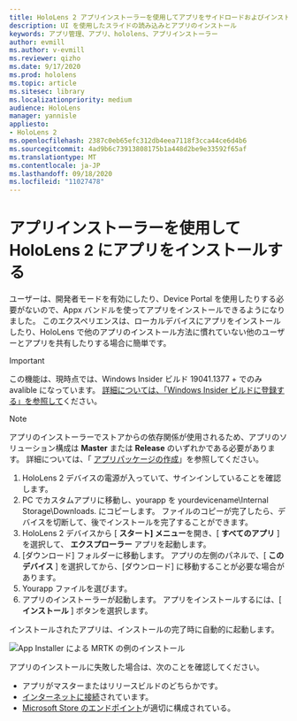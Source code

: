 ```yaml
---
title: HoloLens 2 アプリインストーラーを使用してアプリをサイドロードおよびインストールする方法
description: UI を使用したスライドの読み込みとアプリのインストール
keywords: アプリ管理、アプリ、hololens、アプリインストーラー
author: evmill
ms.author: v-evmill
ms.reviewer: qizho
ms.date: 9/17/2020
ms.prod: hololens
ms.topic: article
ms.sitesec: library
ms.localizationpriority: medium
audience: HoloLens
manager: yannisle
appliesto:
- HoloLens 2
ms.openlocfilehash: 2387c0eb65efc312db4eea7118f3cca44ce6d4b6
ms.sourcegitcommit: 4ad9b6c73913808175b1a448d2be9e33592f65af
ms.translationtype: MT
ms.contentlocale: ja-JP
ms.lasthandoff: 09/18/2020
ms.locfileid: "11027478"
---
```

# アプリインストーラーを使用して HoloLens 2 にアプリをインストールする

ユーザーは、開発者モードを有効にしたり、Device Portal を使用したりする必要がないので、Appx バンドルを使ってアプリをインストールできるようになりました。 このエクスペリエンスは、ローカルデバイスにアプリをインストールしたり、HoloLens で他のアプリのインストール方法に慣れていない他のユーザーとアプリを共有したりする場合に簡単です。 

> [!IMPORTANT]
> この機能は、現時点では、Windows Insider ビルド 19041.1377 + でのみ avalible になっています。 [詳細については、「Windows Insider ビルドに登録する」を参照して](hololens-insider.md)ください。

> [!NOTE]
> アプリのインストーラーでストアからの依存関係が使用されるため、アプリのソリューション構成は **Master** または **Release** のいずれかである必要があります。 詳細については、「 [アプリパッケージの作成](https://docs.microsoft.com/windows/msix/app-installer/create-appinstallerfile-vs)」を参照してください。

1.  HoloLens 2 デバイスの電源が入っていて、サインインしていることを確認します。
1.  PC でカスタムアプリに移動し、yourapp を yourdevicename\Internal Storage\Downloads. にコピーします。 
    ファイルのコピーが完了したら、デバイスを切断して、後でインストールを完了することができます。
1.  HoloLens 2 デバイスから [ **スタート] メニュー**を開き、[ **すべてのアプリ** ] を選択して、 **エクスプローラー** アプリを起動します。
1.  [ダウンロード] フォルダーに移動します。 アプリの左側のパネルで、[ **このデバイス** ] を選択してから、[ダウンロード] に移動することが必要な場合があります。
1.  Yourapp ファイルを選びます。 
1.  アプリのインストーラーが起動します。 アプリをインストールするには、[ **インストール** ] ボタンを選択します。 

インストールされたアプリは、インストールの完了時に自動的に起動します。 

![App Installer による MRTK の例のインストール](images/hololens-app-installer-picture.jpg)

アプリのインストールに失敗した場合は、次のことを確認してください。
-   アプリがマスターまたはリリースビルドのどちらかです。
-   [インターネットに接続](hololens-network.md)されています。
-   [Microsoft Store のエンドポイント](hololens-offline.md)が適切に構成されている。  
